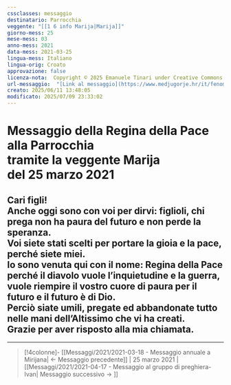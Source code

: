```yaml
---
cssclasses: messaggio
destinatario: Parrocchia
veggente: "[[1 6 info Marija|Marija]]"
giorno-mess: 25
mese-mess: 03
anno-mess: 2021
data-mess: 2021-03-25
lingua-mess: Italiano
lingua-orig: Croato
approvazione: false
licenza-nota:  Copyright © 2025 Emanuele Tinari under Creative Commons BY-NC-SA 4.0 https://creativecommons.org/licenses/by-nc-sa/4.0/
url-messaggio:  "[Link al messaggio](https://www.medjugorje.hr/it/fenomeno-di-medjugorje/messaggi-della-madonna/?datum=2021-3-25)"
creato: 2025/06/11 13:48:05
modificato: 2025/07/09 23:33:02
---
```


# Messaggio della Regina della Pace<br>alla Parrocchia<br>tramite la veggente Marija<br>del 25 marzo 2021

## Cari figli!<br>Anche oggi sono con voi per dirvi: figlioli, chi prega non ha paura del futuro e non perde la speranza.<br>Voi siete stati scelti per portare la gioia e la pace, perché siete miei.<br>Io sono venuta qui con il nome: Regina della Pace perché il diavolo vuole l’inquietudine e la guerra, vuole riempire il vostro cuore di paura per il futuro e il futuro è di Dio.<br>Perciò siate umili, pregate ed abbandonate tutto nelle mani dell’Altissimo che vi ha creati.<br>Grazie per aver risposto alla mia chiamata.

***

> [!4colonne]- [[Messaggi/2021/2021-03-18 - Messaggio annuale a Mirijana| ← Messaggio precedente]] | 25 marzo 2021 | [[Messaggi/2021/2021-04-17 - Messaggio al gruppo di preghiera-Ivan| Messaggio successivo → ]]
